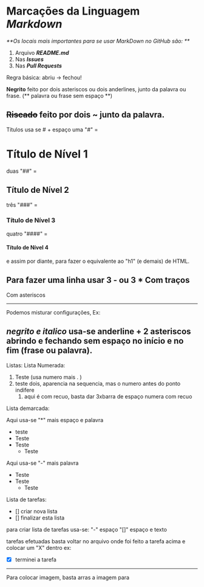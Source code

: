 # Marcações da Linguagem *Markdown* 

_**Os locais mais importantes para se usar MarkDown no GitHub são: **_

1. Arquivo _**README.md**_
2. Nas _**Issues**_
3. Nas _**Pull Requests**_

Regra básica: abriu -> fechou!

**Negrito** feito por dois asteriscos ou dois anderlines, junto da palavra ou frase. (** palavra ou frase sem espaço **)

~~Riscado~~ feito por dois ~ junto da palavra.
---

Títulos usa se # + espaço
uma "#" = 
# Título de Nível 1
duas "##" =
## Título de Nível 2
três "###" = 
### Título de Nível 3
quatro "####" =
#### Título de Nível 4
e assim por diante, para fazer o equivalente ao "h1" (e demais) de HTML.

Para fazer uma linha usar 3 - ou 3 *
Com traços
---
Com asteriscos
***

Podemos misturar configurações, Ex:

_**negrito e italico**_ usa-se anderline + 2 asteriscos abrindo e fechando sem espaço no início e no fim (frase ou palavra).
---

Listas:
   Lista Numerada:

   1. Teste (usa numero mais  . )
   1. teste dois, aparencia na sequencia, mas o numero antes do ponto indifere
      1. aqui é com recuo, basta dar 3xbarra de espaço numera com recuo


Lista demarcada:

Aqui usa-se "*" mais espaço e palavra

* teste
* Teste
* Teste
   * Teste

Aqui usa-se "-" mais palavra
- Teste
- Teste
   - Teste   

Lista de tarefas:

- [] criar nova lista
- [] finalizar esta lista 

para criar lista de tarefas usa-se: "-" espaço "[]" espaço e texto

tarefas efetuadas basta voltar no arquivo onde foi feito a tarefa acima e colocar um "X" dentro ex:
- [X] terminei a tarefa
---

Para colocar imagem, basta arras a imagem para 